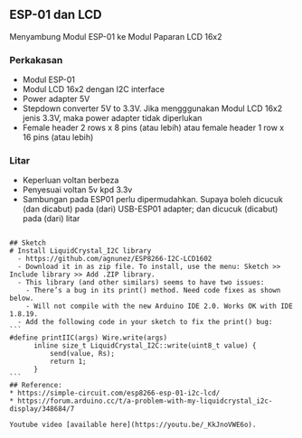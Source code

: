 ## ESP-01 dan LCD
Menyambung Modul ESP-01 ke Modul Paparan LCD 16x2

### Perkakasan
* Modul ESP-01
* Modul LCD 16x2 dengan I2C interface
* Power adapter 5V
* Stepdown converter 5V to 3.3V. Jika mengggunakan Modul LCD 16x2 jenis 3.3V, maka power adapter tidak diperlukan
* Female header 2 rows x 8 pins (atau lebih) atau female header 1 row x 16 pins (atau lebih)

### Litar
* Keperluan voltan berbeza
* Penyesuai voltan 5v kpd 3.3v
* Sambungan pada ESP01 perlu dipermudahkan. Supaya boleh dicucuk (dan dicabut) pada (dari) USB-ESP01 adapter; dan dicucuk (dicabut) pada (dari) litar

~~~Sambung litar seperti ditunjukkan:~~~

## Sketch
# Install LiquidCrystal_I2C library
  - https://github.com/agnunez/ESP8266-I2C-LCD1602
  - Download it in as zip file. To install, use the menu: Sketch >>  Include library >> Add .ZIP library.
  - This library (and other similars) seems to have two issues:
    - There’s a bug in its print() method. Need code fixes as shown below.
    - Will not compile with the new Arduino IDE 2.0. Works OK with IDE 1.8.19.
  - Add the following code in your sketch to fix the print() bug:
```
#define printIIC(args) Wire.write(args)
      inline size_t LiquidCrystal_I2C::write(uint8_t value) {
          send(value, Rs);
          return 1;
      }
```
## Reference:
* https://simple-circuit.com/esp8266-esp-01-i2c-lcd/
* https://forum.arduino.cc/t/a-problem-with-my-liquidcrystal_i2c-display/348684/7

Youtube video [available here](https://youtu.be/_KkJnoVWE6o).
